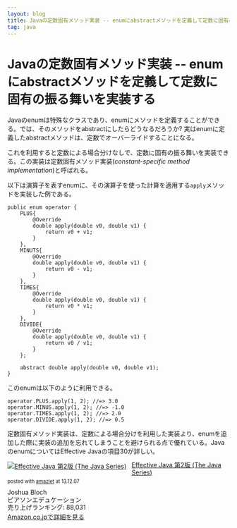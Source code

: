```yaml
---
layout: blog
title: Javaの定数固有メソッド実装 -- enumにabstractメソッドを定義して定数に固有の振る舞いを実装する
tag: java
---
```


# Javaの定数固有メソッド実装 -- enumにabstractメソッドを定義して定数に固有の振る舞いを実装する

Javaのenumは特殊なクラスであり、enumにメソッドを定義することができる。では、そのメソッドをabstractにしたらどうなるだろうか? 実はenumに定義したabstractメソッドは、定数でオーバーライドすることになる。

これを利用すると定数による場合分けなしで、定数に固有の振る舞いを実装できる。この実装は定数固有メソッド実装(*constant-specific method implementation*)と呼ばれる。

以下は演算子を表すenumに、その演算子を使った計算を適用する`apply`メソッドを実装した例である。

~~~~
public enum operator {
    PLUS{
        @Override
        double apply(double v0, double v1) {
            return v0 + v1;
        }
    },
    MINUTS{
        @Override
        double apply(double v0, double v1) {
            return v0 - v1;
        }
    },
    TIMES{
        @Override
        double apply(double v0, double v1) {
            return v0 * v1;
        }
    },
    DIVIDE{
        @Override
        double apply(double v0, double v1) {
            return v0 / v1;
        }
    };
    
    abstract double apply(double v0, double v1);
}
~~~~

このenumは以下のように利用できる。

~~~~
operator.PLUS.apply(1, 2); //=> 3.0
operator.MINUS.apply(1, 2); //=> -1.0
operator.TIMES.apply(1, 2); //=> 2.0
operator.DIVIDE.apply(1, 2); //=> 0.5
~~~~

定数固有メソッド実装は、定数による場合分けを利用した実装より、enumを追加した際に実装の追加を忘れてしまうことを避けられる点で優れている。JavaのenumについてはEffective Javaの項目30が詳しい。

<div class="amazlet-box" style="margin-bottom:0px;"><div class="amazlet-image" style="float:left;margin:0px 12px 1px 0px;"><a href="http://www.amazon.co.jp/exec/obidos/ASIN/489471499X/xmisao-22/ref=nosim/" name="amazletlink" target="_blank"><img src="http://ecx.images-amazon.com/images/I/51E1m-weAXL._SL160_.jpg" alt="Effective Java 第2版 (The Java Series)" style="border: none;" /></a></div><div class="amazlet-info" style="line-height:120%; margin-bottom: 10px"><div class="amazlet-name" style="margin-bottom:10px;line-height:120%"><a href="http://www.amazon.co.jp/exec/obidos/ASIN/489471499X/xmisao-22/ref=nosim/" name="amazletlink" target="_blank">Effective Java 第2版 (The Java Series)</a><div class="amazlet-powered-date" style="font-size:80%;margin-top:5px;line-height:120%">posted with <a href="http://www.amazlet.com/" title="amazlet" target="_blank">amazlet</a> at 13.12.07</div></div><div class="amazlet-detail">Joshua Bloch <br />ピアソンエデュケーション <br />売り上げランキング: 88,031<br /></div><div class="amazlet-sub-info" style="float: left;"><div class="amazlet-link" style="margin-top: 5px"><a href="http://www.amazon.co.jp/exec/obidos/ASIN/489471499X/xmisao-22/ref=nosim/" name="amazletlink" target="_blank">Amazon.co.jpで詳細を見る</a></div></div></div><div class="amazlet-footer" style="clear: left"></div></div>
